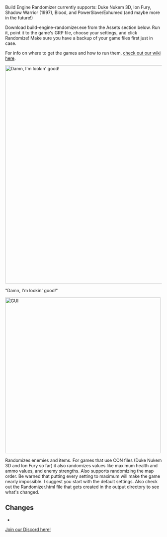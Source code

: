 Build Engine Randomizer currently supports: Duke Nukem 3D, Ion Fury, Shadow Warrior (1997), Blood, and PowerSlave/Exhumed (and maybe more in the future!)

Download build-engine-randomizer.exe from the Assets section below. Run it, point it to the game's GRP file, choose your settings, and click Randomize! Make sure you have a backup of your game files first just in case.

For info on where to get the games and how to run them, [check out our wiki here](https://github.com/Die4Ever/build-engine-randomizer/wiki).

<img src="https://user-images.githubusercontent.com/30947252/178213934-88e4ef31-89b5-484e-839a-a50f5f88d00f.png" alt="Damn, I'm lookin' good!" width="700"/>

"Damn, I'm lookin' good!"

<img src="https://user-images.githubusercontent.com/30947252/181628805-30325ff1-79a2-4dd6-a2f5-b969d45e4f96.png" alt="GUI" width="500"/>

Randomizes enemies and items. For games that use CON files (Duke Nukem 3D and Ion Fury so far) it also randomizes values like maximum health and ammo values, and enemy strengths. Also supports randomizing the map order. Be warned that putting every setting to maximum will make the game nearly impossible. I suggest you start with the default settings. Also check out the Randomizer.html file that gets created in the output directory to see what's changed.

## Changes

*

[Join our Discord here!](https://discord.gg/QwjnYWhKsY)
